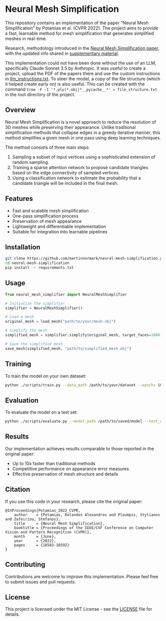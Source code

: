 # Neural Mesh Simplification

This repository contains an implementation of the paper "Neural Mesh Simplification" by Potamias et al. (CVPR 2022). The project aims to provide a fast, learnable method for mesh simplification that generates simplified meshes in real-time.

Research, methodology introduced in the [Neural Mesh Simplification paper](https://openaccess.thecvf.com/content/CVPR2022/papers/Potamias_Neural_Mesh_Simplification_CVPR_2022_paper.pdf), with the updated info shared in [supplementary material](https://openaccess.thecvf.com/content/CVPR2022/supplemental/Potamias_Neural_Mesh_Simplification_CVPR_2022_supplemental.pdf).

This implementation could not have been done without the use of an LLM, specifically Claude Sonnet 3.5 by Anthropic. It was useful to create a project, upload the PDF of the papers there and use the custom instructions in [llm_instructions.txt](llm_instructions.txt). To steer the model, a copy of the file structure (which it helped create early on) is also useful. This can be created with the command `tree -F -I '*.ply|*.obj|*__pycache__*' > file_structure.txt` in the root directory of the project.

## Overview

Neural Mesh Simplification is a novel approach to reduce the resolution of 3D meshes while preserving their appearance. Unlike traditional simplification methods that collapse edges in a greedy iterative manner, this method simplifies a given mesh in one pass using deep learning techniques.

The method consists of three main steps:

1. Sampling a subset of input vertices using a sophisticated extension of random sampling.
2. Training a sparse attention network to propose candidate triangles based on the edge connectivity of sampled vertices.
3. Using a classification network to estimate the probability that a candidate triangle will be included in the final mesh.

## Features

- Fast and scalable mesh simplification
- One-pass simplification process
- Preservation of mesh appearance
- Lightweight and differentiable implementation
- Suitable for integration into learnable pipelines

## Installation

```bash
git clone https://github.com/martinnormark/neural-mesh-simplification.git
cd neural-mesh-simplification
pip install -r requirements.txt
```

## Usage

```python
from neural_mesh_simplifier import NeuralMeshSimplifier

# Initialize the simplifier
simplifier = NeuralMeshSimplifier()

# Load a mesh
original_mesh = load_mesh("path/to/your/mesh.obj")

# Simplify the mesh
simplified_mesh = simplifier.simplify(original_mesh, target_faces=1000)

# Save the simplified mesh
save_mesh(simplified_mesh, "path/to/simplified_mesh.obj")
```

## Training

To train the model on your own dataset:

```bash
python ./scripts/train.py --data_path /path/to/your/dataset --epochs 100 --batch_size 32
```

## Evaluation

To evaluate the model on a test set:

```bash
python ./scripts/evaluate.py --model_path /path/to/saved/model --test_data /path/to/test/set
```

## Results

Our implementation achieves results comparable to those reported in the original paper:

- Up to 10x faster than traditional methods
- Competitive performance on appearance error measures
- Effective preservation of mesh structure and details

## Citation

If you use this code in your research, please cite the original paper:

```
@InProceedings{Potamias_2022_CVPR,
    author    = {Potamias, Rolandos Alexandros and Ploumpis, Stylianos and Zafeiriou, Stefanos},
    title     = {Neural Mesh Simplification},
    booktitle = {Proceedings of the IEEE/CVF Conference on Computer Vision and Pattern Recognition (CVPR)},
    month     = {June},
    year      = {2022},
    pages     = {18583-18592}
}
```

## Contributing

Contributions are welcome to improve this implementation. Please feel free to submit issues and pull requests.

## License

This project is licensed under the MIT License - see the [LICENSE](LICENSE) file for details.

